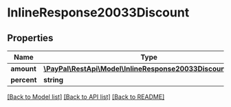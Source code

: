# InlineResponse20033Discount

## Properties
Name | Type | Description | Notes
------------ | ------------- | ------------- | -------------
**amount** | [**\PayPal\RestApi\Model\InlineResponse20033DiscountAmount**](InlineResponse20033DiscountAmount.md) |  | [optional] 
**percent** | **string** |  | [optional] 

[[Back to Model list]](../README.md#documentation-for-models) [[Back to API list]](../README.md#documentation-for-api-endpoints) [[Back to README]](../README.md)


